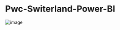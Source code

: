 # Pwc-Switerland-Power-BI
![image](https://github.com/ramkamarajugadda/Pwc-Switerland-Power-BI/assets/154403806/8241cb8f-17cf-4b7c-b17d-23849d6147b7)


